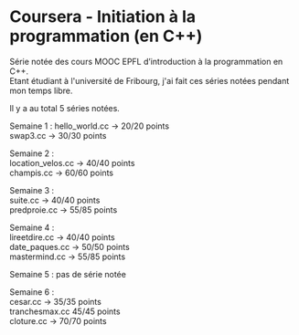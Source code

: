 # Coursera - Initiation à la programmation (en C++)
Série notée des cours MOOC EPFL d’introduction à la programmation en C++.  
Etant étudiant à l'université de Fribourg, j'ai fait ces séries notées pendant mon temps libre.  

Il y a au total 5 séries notées.  

Semaine 1 : 
hello_world.cc -> 20/20 points  
swap3.cc -> 30/30 points  

Semaine 2 :  
location_velos.cc -> 40/40 points  
champis.cc -> 60/60 points  

Semaine 3 :  
suite.cc -> 40/40 points  
predproie.cc -> 55/85 points  

Semaine 4 :  
lireetdire.cc -> 40/40 points  
date_paques.cc -> 50/50 points  
mastermind.cc -> 55/85 points  

Semaine 5 : pas de série notée  

Semaine 6 :  
cesar.cc -> 35/35 points  
tranchesmax.cc 45/45 points  
cloture.cc -> 70/70 points
